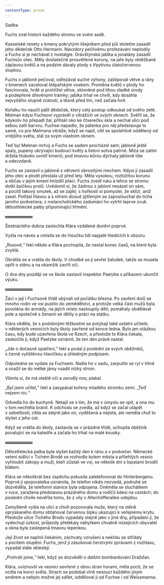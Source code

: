```yaml
---
contentType: prose
---
```


<section>

Sadba

Fuchs znal historii každého stromu ve svém sadě.

Kasselské renety s kmeny pokrytými lišejníkem před půl stoletím zasadil jeho dědeček Otto Hermann. Navzdory pečlivému prořezávání neplodily a Fuchs si je nechával z nostalgie. Grávštýnská jablka a jonatány zasadil Fuchsův otec. Měly dostatečně prosvětlené koruny, na jaře byly obtěžkané záplavou květů a na podzim dávaly plody s třpytivou zlatočervenou slupkou.

Fuchs o jabloně pečoval, odřezával suché výhony, zaštipoval větve a rány v kmenech zaceloval štěpařským voskem. Proměna květů v plody ho fascinovala, hrdě si prohlížel větve, skloněné pod tíhou sladké úrody a podepřené dřevěnými trámky; jablka trhal ve chvíli, kdy dosáhla nejvyššího stupně zralosti, a těsně před tím, než začala hnít.

Kořalku ho naučil pálit dědeček, který celý postup odkoukal od svého zetě. Melman kdysi Fuchsovi vyprávěl o vitrážích ve svých oknech. Svěřil se, že kdykoliv ho přepadl žal, přitiskl oko ke čtverečku skla a nechal ulici pod sebou zalít barvou. Fuchse napadlo, že pálenka pro něj představuje to samé, co pro Melmana vitráže; když se napil, cítil se spolehlivě oddělený od vnějšího světa, stál za svým vlastním oknem.

Teď byl Melman mrtvý a Fuchs se sadem procházel sám; jabloně ještě spaly, pupeny ukrývající budoucí květy a listoví sotva patrné. Míza se zatím držela hluboko uvnitř kmenů; pod tmavou kůrou dýchaly jabloně tiše a odevzdaně.

Fuchs se zastavil u jabloně s větvemi obrostlými mechem. Kdysi ji zasadil jeho otec a plodit přestala už před lety. Měla vysokou, rozložitou korunu a občas v jejím kmeni hnízdili ptáci. Fuchs zvedl ruku a lehce se stromu dotkl špičkou prstů. Uvědomil si, že žádnou z jabloní nesázel on sám, a pocítil takový smutek, až se zajíkl; s hořkostí si pomyslel, že sklízí, aniž zasel. Potřásl hlavou a s nitrem dosud zjitřeným se zaposlouchal do ticha jarního podvečera; z melancholického zadumání ho vytrhl teprve zvuk dělostřelecké palby připomínající hřmění.

![divider.png](./resources/divider_opt.png)

Šestnáctého dubna zaslechla Klára vzdálené dunění poprvé.

Vyšla na náves a vmísila se do hloučku lidí napjatě hledících k obzoru.

„Rusové,“ řekl někdo a Klára pochopila, že nastal konec časů, na které byla zvyklá.

Obrátila se a vrátila do školy. V chodbě se jí sevřel žaludek, takže se musela opřít o stěnu a na okamžik zavřít oči.

O dva dny později se ve škole zastavil inspektor Paetzke s příkazem ukončit výuku.

![divider.png](./resources/divider_opt.png)

Žáci v její i Fuchsově třídě ubývali od počátku března. Po zavření dolů se mnoho rodin ve vsi pustilo do zemědělství, a protože velká část mužů byla povolána do armády, na jejich místo nastoupily děti; pomáhaly obdělávat pole a společně s ženami se dělily o práci na statku.

Klára věděla, že s podobnými těžkostmi se potýkají také ostatní učitelé; v některých vesnicích byly školy zavřené od konce ledna. Bylo jen otázkou času, kdy bude uzavřena škola ve Rzech, a přestože to Klára čekala, zaskočilo ji, když Paetzke oznámil, že ten den právě nastal.

„Jde o dočasné opatření,“ řekl a podal jí poslední ze svých oběžníků, s černě vytištěnou hlavičkou a úhledným podpisem.

Odpoledne se vydala za Fuchsem. Našla ho v sadu, zarputile se ryl v hlíně a snažil se do mělké jámy vsadit nízký strom.

Všimla si, že má oteklé oči a zarudlý nos; plakal.

„Byl jsem učitel,“ řekl a zasypával kořeny mladého stromku zemí. „Teď nejsem nic.“

Odvedla ho do kuchyně. Netajil se s tím, že má v úmyslu se opít, a ona mu v tom nechtěla bránit. K odchodu se zvedla, až když se začal utápět v sebelítosti; cítila se stejně jako on, vyděšená a nejistá, ale neměla chuť to slyšet z jeho úst.

Když se vrátila do školy, zastavila se v prázdné třídě, uchopila oběžník povalující se na katedře a začala ho trhat na malé kousky.

![divider.png](./resources/divider_opt.png)

Dělostřelecká palba byla slyšet každý den k ránu a v podvečer. Německé velení sídlící v Tichém Brodě se rozhodlo kolem města a přilehlých vesnic vyhloubit zákopy a muži, kteří zůstali ve vsi, se několik dní s lopatami brodili blátem.

Klára se několikrát bez úspěchu pokusila zatelefonovat do Hinterbergenu. Poprvé jí spojovatelka oznámila, že telefon nikdo nezvedá, podruhé se dozvěděla, že telefonní stanice byla odpojena. Oněměla se sluchátkem v ruce, zaražena představou prázdného domu a rodičů kdesi na cestách; do poslední chvíle nevěřila tomu, že z vily v Altenhöfferallee odejdou.

Zamyšleně vyšla na ulici a chvíli pozorovala muže, který na stěně oprýskaného domu obtahoval červenou šipku ukazující k veřejnému krytu. Přestože ulice Tichého Brodu vypadaly stejně jako v jiné dny, připadalo jí, že vydechují úzkost, průjezdy přetékaly nábytkem chvatně mizejících obyvatel a okna byla zaslepená tmavou lepenkou.

Její život se naplnil čekáním, záchvaty vzrušení a neklidu se střídaly s pocitem otupění. Fuchs, jenž ji zásoboval čerstvými zprávami z rozhlasu, vypadal stále sklesleji.

„Prohráli jsme,“ řekl, když se dozvěděl o dalším bombardování Drážďan.

Klára, uvíznuvší ve vesnici sevřené z obou stran horami, měla pocit, že se ocitla na konci světa. Strach se podobal vlně nesoucí každého jiným směrem a nebylo možné jej sdílet, odděloval ji od Fuchse i od Weissmanna.

</section>
